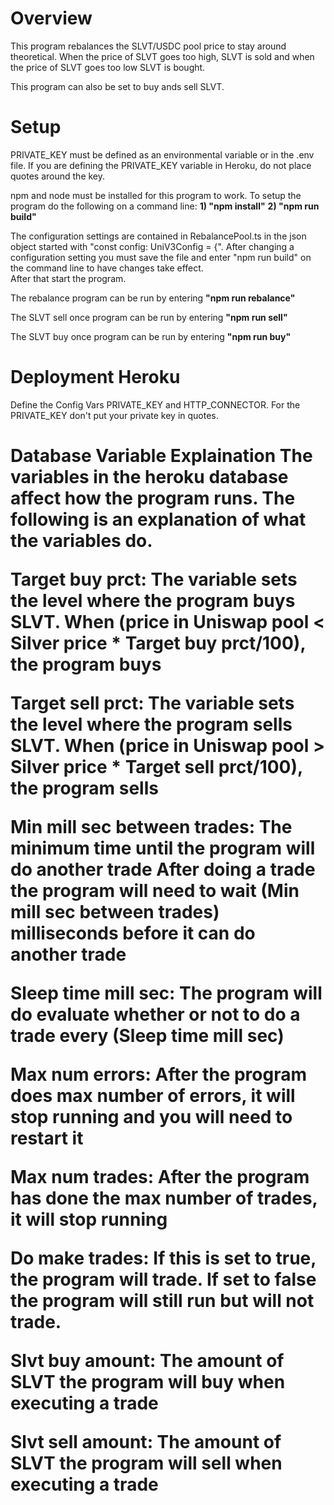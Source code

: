 <h1>Overview </h1>
This program rebalances the SLVT/USDC pool price to stay around theoretical.  
When the price of SLVT goes too high, SLVT is sold and when the price of SLVT goes
too low SLVT is bought.   

This program can also be set to buy ands sell SLVT.

<h1>Setup</h1>
PRIVATE_KEY must be defined as an environmental variable or
in the .env file.  If you are defining the PRIVATE_KEY variable
in Heroku, do not place quotes around the key.

npm and node must be installed for this program to work.
To setup the program do the following on a command line: 
<strong>1) "npm install"</strong>
<strong>2) "npm run build"</strong>

The configuration settings are contained in RebalancePool.ts 
in the json object started with "const config: UniV3Config = {".
After changing a configuration setting you must save the file
and enter "npm run build" on the command line to have changes take effect.   
After that start the program.

The rebalance program can be run by entering
<strong>"npm run rebalance"</strong>

The SLVT sell once program can be run by entering
<strong>"npm run sell"</strong>

The SLVT buy once program can be run by entering
<strong>"npm run buy"</strong>

<h1>Deployment Heroku</h1>

Define the Config Vars PRIVATE_KEY and HTTP_CONNECTOR.
For the PRIVATE_KEY don't put your private key in quotes.


<h1>  Database Variable Explaination
The variables in the heroku database affect how the program runs.
The following is an explanation of what the variables do.

Target buy prct: The variable sets the level where the program buys SLVT.
    When (price in Uniswap pool < Silver price * Target buy prct/100), the program buys

Target sell prct: The variable sets the level where the program sells SLVT.
    When (price in Uniswap pool > Silver price * Target sell prct/100), the program sells

Min mill sec between trades: The minimum time until the program will do another trade
    After doing a trade the program will need to wait (Min mill sec between trades) milliseconds
    before it can do another trade

Sleep time mill sec: The program will do evaluate whether or not to do a trade every (Sleep time mill sec)

Max num errors: After the program does max number of errors, it will stop running and you will need to restart it

Max num trades: After the program has done the max number of trades, it will stop running	

Do make trades: If this is set to true, the program will trade.   If set to false the program will still
    run but will not trade.

Slvt buy amount:  The amount of SLVT the program will buy when executing a trade	

Slvt sell amount:  The amount of SLVT the program will sell when executing a trade








